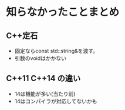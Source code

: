 
# 知らなかったことまとめ




## C++定石

 - 固定ならconst std::string&を渡す。
 - 引数のvoidはかかない


## C++11 C++14 の違い

 - 14は機能が多い(当たり前)
 - 14はコンパイラが対応してないかも







